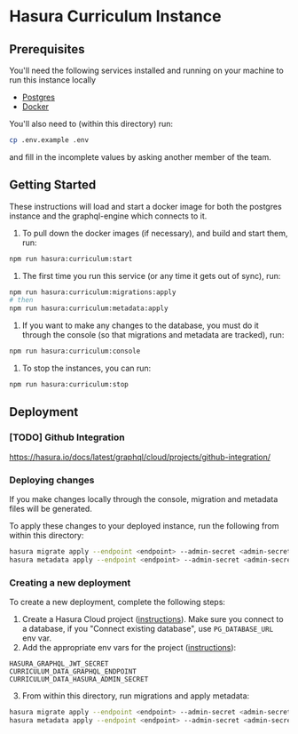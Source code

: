 # Hasura Curriculum Instance

## Prerequisites

You'll need the following services installed and running on your machine to run this instance locally

- [Postgres](https://www.postgresql.org/docs/current/installation.html)
- [Docker](https://docs.docker.com/get-docker/)

You'll also need to (within this directory) run:

```bash
cp .env.example .env
```

and fill in the incomplete values by asking another member of the team.

## Getting Started

These instructions will load and start a docker image for both the postgres instance and the graphql-engine which connects to it.

1. To pull down the docker images (if necessary), and build and start them, run:

```bash
npm run hasura:curriculum:start
```

1. The first time you run this service (or any time it gets out of sync), run:

```bash
npm run hasura:curriculum:migrations:apply
# then
npm run hasura:curriculum:metadata:apply
```

1. If you want to make any changes to the database, you must do it through the console (so that migrations and metadata are tracked), run:

```bash
npm run hasura:curriculum:console
```

1. To stop the instances, you can run:

```bash
npm run hasura:curriculum:stop
```

## Deployment

### [TODO] Github Integration

https://hasura.io/docs/latest/graphql/cloud/projects/github-integration/

### Deploying changes

If you make changes locally through the console, migration and metadata files will be generated.

To apply these changes to your deployed instance, run the following from within this directory:

```bash
hasura migrate apply --endpoint <endpoint> --admin-secret <admin-secret>
hasura metadata apply --endpoint <endpoint> --admin-secret <admin-secret>
```

### Creating a new deployment

To create a new deployment, complete the following steps:

1. Create a Hasura Cloud project ([instructions](https://hasura.io/docs/latest/graphql/cloud/getting-started/index/)). Make sure you connect to a database, if you "Connect existing database", use `PG_DATABASE_URL` env var.
2. Add the appropriate env vars for the project ([instructions](https://hasura.io/docs/latest/graphql/cloud/projects/env-vars/)):

```
HASURA_GRAPHQL_JWT_SECRET
CURRICULUM_DATA_GRAPHQL_ENDPOINT
CURRICULUM_DATA_HASURA_ADMIN_SECRET
```

3. From within this directory, run migrations and apply metadata:

```bash
hasura migrate apply --endpoint <endpoint> --admin-secret <admin-secret>
hasura metadata apply --endpoint <endpoint> --admin-secret <admin-secret>
```
